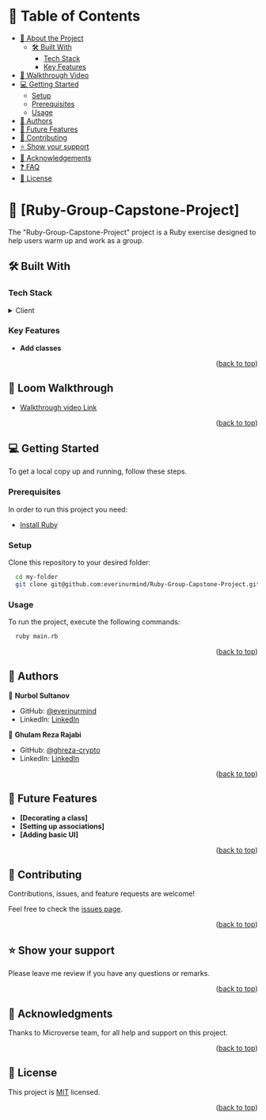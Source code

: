 <a name="readme-top"></a>

<!-- TABLE OF CONTENTS -->

# 📗 Table of Contents

- [📖 About the Project](#about-project)
  - [🛠 Built With](#built-with)
    - [Tech Stack](#tech-stack)
    - [Key Features](#key-features)
- [🎥 Walkthrough Video](#loom-walkthrough)
- [💻 Getting Started](#getting-started)
  - [Setup](#setup)
  - [Prerequisites](#prerequisites)
  - [Usage](#usage)
- [👥 Authors](#authors)
- [🔭 Future Features](#future-features)
- [🤝 Contributing](#contributing)
- [⭐️ Show your support](#support)
- [🙏 Acknowledgements](#acknowledgements)
- [❓ FAQ](#faq)
- [📝 License](#license)

<!-- PROJECT DESCRIPTION -->

# 📖 [Ruby-Group-Capstone-Project] <a name="about-project"></a>

The "Ruby-Group-Capstone-Project" project is a Ruby exercise designed to help users warm up and work as a group.

## 🛠 Built With <a name="built-with"></a>

### Tech Stack <a name="tech-stack"></a>

<details>
  <summary>Client</summary>
  <ul>
    <li><a href="https://www.ruby-lang.org/en/">Ruby</a></li>
  </ul>
</details>

<!-- FEATURES -->

### Key Features <a name="key-features"></a>

- **Add classes**

<p align="right">(<a href="#readme-top">back to top</a>)</p>

<!-- WALKTHOROUGH VIDEO -->

## 🎥 Loom Walkthrough <a name="loom-walkthrough"></a>

- [Walkthrough video Link](https://drive.google.com/uc?id=1x0gkUq6E7lVjyE6K3ocFNEw9z0smPy8x&)

<p align="right">(<a href="#readme-top">back to top</a>)</p>

<!-- GETTING STARTED -->

## 💻 Getting Started <a name="getting-started"></a>

To get a local copy up and running, follow these steps.

### Prerequisites

In order to run this project you need:

- [Install Ruby](https://www.ruby-lang.org/en/documentation/installation/)

### Setup

Clone this repository to your desired folder:

```sh
  cd my-folder
  git clone git@github.com:everinurmind/Ruby-Group-Capstone-Project.git
```

### Usage

To run the project, execute the following commands:

```sh
  ruby main.rb
```

<p align="right">(<a href="#readme-top">back to top</a>)</p>


<!-- AUTHORS -->

## 👥 Authors <a name="authors"></a>

👤 **Nurbol Sultanov**

- GitHub: [@everinurmind](https://github.com/everinurmind)
- LinkedIn: [LinkedIn](https://www.linkedin.com/in/everinurmind/)

👤 **Ghulam Reza Rajabi**

- GitHub: [@ghreza-crypto](https://github.com/ghreza-crypto)
- LinkedIn: [LinkedIn](https://www.linkedin.com/in/ghulam-reza-rajabi-7a9aa3142/?originalSubdomain=af)

<p align="right">(<a href="#readme-top">back to top</a>)</p>

<!-- FUTURE FEATURES -->

## 🔭 Future Features <a name="future-features"></a>

- **[Decorating a class]**
- **[Setting up associations]**
- **[Adding basic UI]**

<p align="right">(<a href="#readme-top">back to top</a>)</p>

<!-- CONTRIBUTING -->

## 🤝 Contributing <a name="contributing"></a>

Contributions, issues, and feature requests are welcome!

Feel free to check the [issues page](https://github.com/everinurmind/Ruby-Group-Capstone-Project/tree/issues).

<p align="right">(<a href="#readme-top">back to top</a>)</p>

<!-- SUPPORT -->

## ⭐️ Show your support <a name="support"></a>

Please leave me review if you have any questions or remarks.

<p align="right">(<a href="#readme-top">back to top</a>)</p>

<!-- ACKNOWLEDGEMENTS -->

## 🙏 Acknowledgments <a name="acknowledgements"></a>

Thanks to Microverse team, for all help and support on this project.

<p align="right">(<a href="#readme-top">back to top</a>)</p>

<!-- LICENSE -->

## 📝 License <a name="license"></a>

This project is [MIT](./LICENSE) licensed.

<p align="right">(<a href="#readme-top">back to top</a>)</p>
